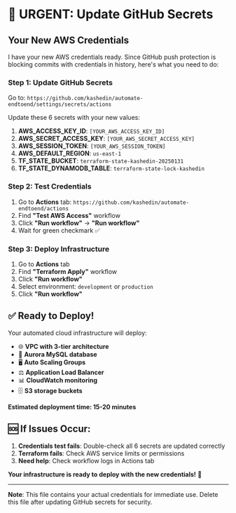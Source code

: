 # 🔄 **URGENT: Update GitHub Secrets**

## Your New AWS Credentials

I have your new AWS credentials ready. Since GitHub push protection is blocking commits with credentials in history, here's what you need to do:

### **Step 1: Update GitHub Secrets**

Go to: `https://github.com/kashedin/automate-endtoend/settings/secrets/actions`

Update these 6 secrets with your new values:

1. **AWS_ACCESS_KEY_ID**: `[YOUR_AWS_ACCESS_KEY_ID]`
2. **AWS_SECRET_ACCESS_KEY**: `[YOUR_AWS_SECRET_ACCESS_KEY]`
3. **AWS_SESSION_TOKEN**: `[YOUR_AWS_SESSION_TOKEN]`
4. **AWS_DEFAULT_REGION**: `us-east-1`
5. **TF_STATE_BUCKET**: `terraform-state-kashedin-20250131`
6. **TF_STATE_DYNAMODB_TABLE**: `terraform-state-lock-kashedin`

### **Step 2: Test Credentials**

1. Go to **Actions** tab: `https://github.com/kashedin/automate-endtoend/actions`
2. Find **"Test AWS Access"** workflow
3. Click **"Run workflow"** → **"Run workflow"**
4. Wait for green checkmark ✅

### **Step 3: Deploy Infrastructure**

1. Go to **Actions** tab
2. Find **"Terraform Apply"** workflow  
3. Click **"Run workflow"**
4. Select environment: `development` or `production`
5. Click **"Run workflow"**

## ✅ **Ready to Deploy!**

Your automated cloud infrastructure will deploy:
- 🌐 **VPC with 3-tier architecture**
- 💾 **Aurora MySQL database**
- 🖥️ **Auto Scaling Groups**
- ⚖️ **Application Load Balancer**
- 📊 **CloudWatch monitoring**
- 🗄️ **S3 storage buckets**

**Estimated deployment time: 15-20 minutes**

## 🆘 **If Issues Occur:**

1. **Credentials test fails**: Double-check all 6 secrets are updated correctly
2. **Terraform fails**: Check AWS service limits or permissions
3. **Need help**: Check workflow logs in Actions tab

**Your infrastructure is ready to deploy with the new credentials!** 🚀

---
**Note**: This file contains your actual credentials for immediate use. Delete this file after updating GitHub secrets for security.